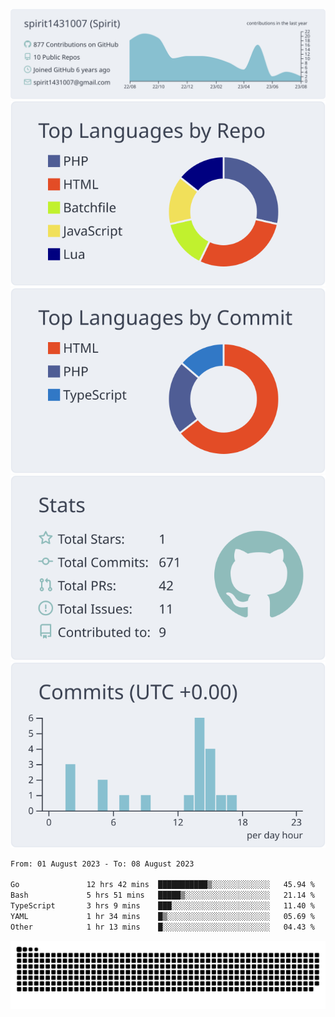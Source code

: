 [![](https://raw.githubusercontent.com/spirit1431007/spirit1431007/master/profile-summary-card-output/nord_bright/0-profile-details.svg)](https://git.io/spiritx)
[![](https://raw.githubusercontent.com/spirit1431007/spirit1431007/master/profile-summary-card-output/nord_bright/1-repos-per-language.svg)](https://git.io/spiritx) [![](https://raw.githubusercontent.com/spirit1431007/spirit1431007/master/profile-summary-card-output/nord_bright/2-most-commit-language.svg)](https://git.io/spiritx)
[![](https://raw.githubusercontent.com/spirit1431007/spirit1431007/master/profile-summary-card-output/nord_bright/3-stats.svg)](https://git.io/spiritx) [![](https://raw.githubusercontent.com/spirit1431007/spirit1431007/master/profile-summary-card-output/nord_bright/4-productive-time.svg)](https://git.io/spiritx)

<!--START_SECTION:waka-->

```txt
From: 01 August 2023 - To: 08 August 2023

Go               12 hrs 42 mins  ███████████▒░░░░░░░░░░░░░   45.94 %
Bash             5 hrs 51 mins   █████▒░░░░░░░░░░░░░░░░░░░   21.14 %
TypeScript       3 hrs 9 mins    ███░░░░░░░░░░░░░░░░░░░░░░   11.40 %
YAML             1 hr 34 mins    █▒░░░░░░░░░░░░░░░░░░░░░░░   05.69 %
Other            1 hr 13 mins    █░░░░░░░░░░░░░░░░░░░░░░░░   04.43 %
```

<!--END_SECTION:waka-->

![contribution](https://github.com/spirit1431007/spirit1431007/blob/output/github-contribution-grid-snake.svg)

